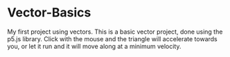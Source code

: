 # Vector-Basics
My first project using vectors. This is a basic vector project, done using the p5.js library. Click with the mouse and the triangle will accelerate towards you, or let it run and it will move along at a minimum velocity. 
